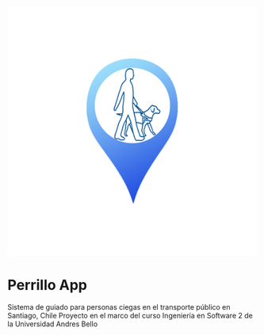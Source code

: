 ![Logo](https://raw.githubusercontent.com/stroncod/PerrilloApp/master/perrillo.png?token=AHTAqd0VlHMWRbBo-1w-R_1dgGSu0yHcks5aMYvgwA%3D%3D)
# Perrillo App

Sistema de guiado para personas ciegas en el transporte público en Santiago, Chile
Proyecto en el marco del curso Ingeniería en Software 2 de la Universidad Andres Bello




